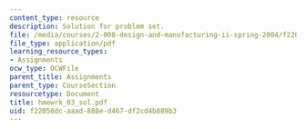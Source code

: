 ```yaml
---
content_type: resource
description: Solution for problem set.
file: /media/courses/2-008-design-and-manufacturing-ii-spring-2004/f22050dcaaad888ed467df2cd4b889b3_hmewrk_03_sol.pdf
file_type: application/pdf
learning_resource_types:
- Assignments
ocw_type: OCWFile
parent_title: Assignments
parent_type: CourseSection
resourcetype: Document
title: hmewrk_03_sol.pdf
uid: f22050dc-aaad-888e-d467-df2cd4b889b3
---
```

